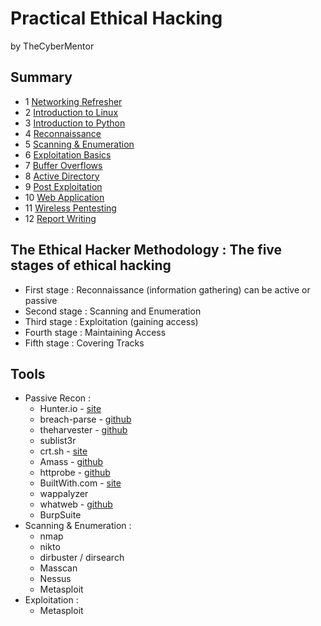 # Practical  Ethical  Hacking
by TheCyberMentor

## Summary

- 1 [Networking Refresher](peh-networking.md)
- 2 [Introduction to Linux](peh-linux.md)
- 3 [Introduction to Python](peh-python.md)
- 4 [Reconnaissance](peh-recon.md)
- 5 [Scanning & Enumeration](peh-scanning_enumeration.md)
- 6 [Exploitation Basics](peh-exploitation_basics.md)
- 7 [Buffer Overflows](peh-buffer_overflow.md)
- 8 [Active Directory](peh-ad_attack.md)
- 9 [Post Exploitation](peh-post_exploitation.md)
- 10 [Web Application](peh-web_app.md)
- 11 [Wireless Pentesting](peh-wireless_pentest.md)
- 12 [Report Writing](peh-report_writing.md)

## The Ethical Hacker Methodology : The five stages of ethical hacking

- First stage : Reconnaissance (information gathering) can be active or passive
- Second stage : Scanning and Enumeration
- Third stage : Exploitation (gaining access)
- Fourth stage : Maintaining Access
- Fifth stage : Covering Tracks

## Tools

- Passive Recon :
    - Hunter.io - [site](<https://hunter.io>)
    - breach-parse - [github](<https://github.com/hmaverickadams/breach-parse>)
    - theharvester - [github](<https://github.com/laramies/theHarvester>)
    - sublist3r
    - crt.sh - [site](<https://crt.sh>)
    - Amass - [github](<https://github.com/OWASP/Amass>)
    - httprobe - [github](<https://github.com/tomnomnom/httprobe>)
    - BuiltWith.com - [site](<https://builtwith.com>)
    - wappalyzer
    - whatweb - [github](<https://github.com/urbanadventurer/WhatWeb>)
    - BurpSuite
- Scanning & Enumeration :
    - nmap
    - nikto
    - dirbuster / dirsearch
    - Masscan
    - Nessus
    - Metasploit
- Exploitation :
    - Metasploit